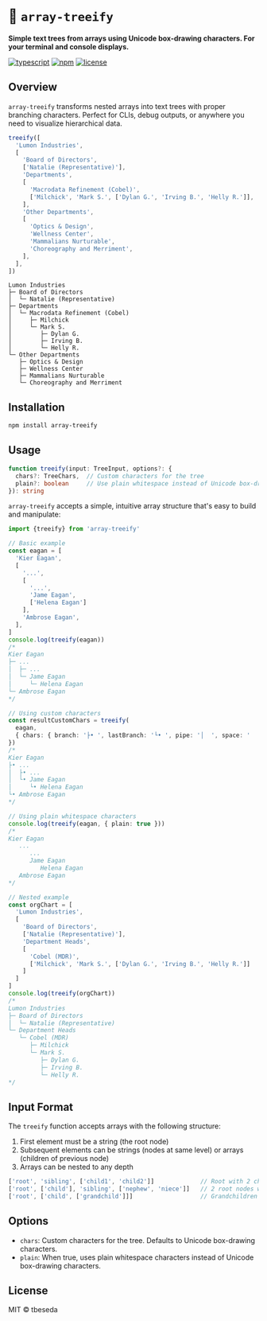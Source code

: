 # 🪾 `array-treeify`

**Simple text trees from arrays using Unicode box-drawing characters. For your terminal and console displays.**

[![typescript](https://img.shields.io/badge/TypeScript-007ACC?style=flat&logo=typescript&logoColor=white)](https://www.typescriptlang.org/)
[![npm](https://img.shields.io/npm/v/array-treeify.svg)](https://www.npmjs.com/package/array-treeify)
[![license](https://img.shields.io/badge/license-MIT-blue.svg)](https://github.com/tbeseda/array-treeify/blob/main/LICENSE)

## Overview

`array-treeify` transforms nested arrays into text trees with proper branching characters. Perfect for CLIs, debug outputs, or anywhere you need to visualize hierarchical data.

```typescript
treeify([
  'Lumon Industries',
  [
    'Board of Directors',
    ['Natalie (Representative)'],
    'Departments',
    [
      'Macrodata Refinement (Cobel)',
      ['Milchick', 'Mark S.', ['Dylan G.', 'Irving B.', 'Helly R.']],
    ],
    'Other Departments',
    [
      'Optics & Design',
      'Wellness Center',
      'Mammalians Nurturable',
      'Choreography and Merriment',
    ],
  ],
])
```


```
Lumon Industries
├─ Board of Directors
│  └─ Natalie (Representative)
├─ Departments
│  └─ Macrodata Refinement (Cobel)
│     ├─ Milchick
│     └─ Mark S.
│        ├─ Dylan G.
│        ├─ Irving B.
│        └─ Helly R.
└─ Other Departments
   ├─ Optics & Design
   ├─ Wellness Center
   ├─ Mammalians Nurturable
   └─ Choreography and Merriment
```

## Installation

```bash
npm install array-treeify
```

## Usage

```typescript
function treeify(input: TreeInput, options?: {
  chars?: TreeChars,  // Custom characters for the tree
  plain?: boolean     // Use plain whitespace instead of Unicode box-drawing characters
}): string
```

`array-treeify` accepts a simple, intuitive array structure that's easy to build and manipulate:

```typescript
import {treeify} from 'array-treeify'

// Basic example
const eagan = [
  'Kier Eagan', 
  [
    '...',
    [
      '...',
      'Jame Eagan',
      ['Helena Eagan']
    ],
    'Ambrose Eagan',
  ],
]
console.log(treeify(eagan))
/*
Kier Eagan
├─ ...
│  ├─ ...
│  └─ Jame Eagan
│     └─ Helena Eagan
└─ Ambrose Eagan
*/

// Using custom characters
const resultCustomChars = treeify(
  eagan, 
  { chars: { branch: '├• ', lastBranch: '└• ', pipe: '│  ', space: '   ' },
})
/*
Kier Eagan
├• ...
│  ├• ...
│  └• Jame Eagan
│     └• Helena Eagan
└• Ambrose Eagan
*/

// Using plain whitespace characters
console.log(treeify(eagan, { plain: true }))
/*
Kier Eagan
   ...
      ...
      Jame Eagan
         Helena Eagan
   Ambrose Eagan
*/

// Nested example
const orgChart = [
  'Lumon Industries',
  [
    'Board of Directors',
    ['Natalie (Representative)'],
    'Department Heads',
    [
      'Cobel (MDR)',
      ['Milchick', 'Mark S.', ['Dylan G.', 'Irving B.', 'Helly R.']]
    ]
  ]
]
console.log(treeify(orgChart))
/*
Lumon Industries
├─ Board of Directors
│  └─ Natalie (Representative)
└─ Department Heads
   └─ Cobel (MDR)
      ├─ Milchick
      └─ Mark S.
         ├─ Dylan G.
         ├─ Irving B.
         └─ Helly R.
*/
```

## Input Format

The `treeify` function accepts arrays with the following structure:

1. First element must be a string (the root node)
2. Subsequent elements can be strings (nodes at same level) or arrays (children of previous node)
3. Arrays can be nested to any depth

```typescript
['root', 'sibling', ['child1', 'child2']]             // Root with 2 children
['root', ['child'], 'sibling', ['nephew', 'niece']]   // 2 root nodes with children
['root', ['child', ['grandchild']]]                   // Grandchildren
```

## Options

- `chars`: Custom characters for the tree. Defaults to Unicode box-drawing characters.
- `plain`: When true, uses plain whitespace characters instead of Unicode box-drawing characters.

## License

MIT © tbeseda
